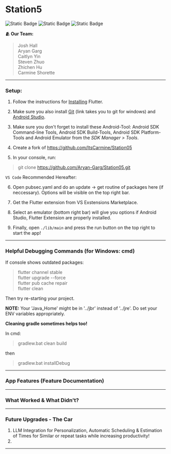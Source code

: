 # Station5
![Static Badge](https://img.shields.io/badge/Spring-2025-blue)
![Static Badge](https://img.shields.io/badge/course-CS506-purple)
![Static Badge](https://img.shields.io/badge/App-Cross%20Platform,%20Productivity,%20Personalized%20Efficient%20Management-green)


**🫂 Our Team:** 
> Josh Hall    
> Aryan Garg     
> Caitlyn Yin    
> Steven Zhuo  
> Zhichen Hu   
> Carmine Shorette

---

### Setup:
1. Follow the instructions for [Installing](https://docs.flutter.dev/get-started/install) Flutter. 

2. Make sure you also install [Git](https://gitforwindows.org/) (link takes you to git for windows) and [Android Studio](https://developer.android.com/studio).

3. Make sure you don't forget to install these Android-Tool: Android SDK Command-line Tools, Android SDK Build-Tools, Android SDK Platform-Tools and Android Emulator from the *SDK Manager > Tools*.


4. Create a fork of https://github.com/ItsCarmine/Station05

5. In your console, run: 
> git clone https://github.com/Aryan-Garg/Station05.git

`VS Code` Recommended Hereafter:

6. Open pubsec.yaml and do an update -> get routine of packages here (if neccessary). Options will be visible on the top right bar.

7. Get the Flutter extension from VS Exstensions Marketplace.

8. Select an emulator (bottom right bar) will give you options if Android Studio, Flutter Extension are properly installed.

9. Finally, open ```./lib/main``` and press the run button on the top right to start the app!

---

### Helpful Debugging Commands (for Windows: cmd)

If console shows outdated packages:

> flutter channel stable    
> flutter upgrade --force     
> flutter pub cache repair     
> flutter clean     

Then try re-starting your project.

**NOTE:** Your 'Java_Home' might be in '../jbr' instead of '../jre'. Do set your ENV variables appropriately.

**Cleaning gradle sometimes helps too!**

In cmd:

> gradlew.bat clean build

then 


> gradlew.bat installDebug


---

### App Features (Feature Documentation)

---

### What Worked & What Didn't?

---

### Future Upgrades - The Car


1. LLM Integration for Personalization, Automatic Scheduling & Estimation of Times for Similar or repeat tasks while increasing productivity! 
2. 

---

